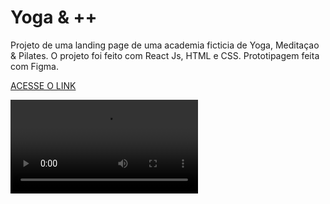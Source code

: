 # Yoga & ++

Projeto de uma landing page de uma academia ficticia de Yoga, Meditaçao & Pilates. O projeto foi feito com React Js, HTML e CSS. Prototipagem feita com Figma.

[ACESSE O LINK](https://aridsm.github.io/yoga/)  

![Gif da pagina principal](https://github.com/aridsm/yoga/blob/master/public/page.webm)
